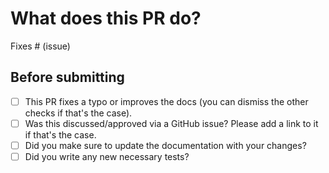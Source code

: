 # What does this PR do?

<!--
Congratulations! You've made it this far! You're not quite done yet though.

Once merged, your PR is going to appear in the release notes with the title you set, so make sure it's a great title that fully reflects the extent of your awesome contribution.

Then, please replace this with a description of the change and which issue is fixed (if applicable). Please also include relevant motivation and context. List any dependencies (if any) that are required for this change.

Once you're done, someone will review your PR shortly. They may suggest changes to make the code even better.
-->

<!-- Remove if not applicable -->

Fixes # (issue)

## Before submitting

- [ ] This PR fixes a typo or improves the docs (you can dismiss the other checks if that's the case).
- [ ] Was this discussed/approved via a GitHub issue? Please add a link to it if that's the case.
- [ ] Did you make sure to update the documentation with your changes?
- [ ] Did you write any new necessary tests?
